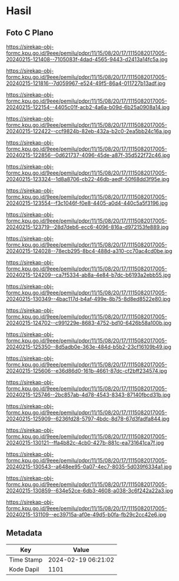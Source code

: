 # Hasil

## Foto C Plano

https://sirekap-obj-formc.kpu.go.id/9eee/pemilu/pdpr/11/15/08/20/17/1115082017005-20240215-121408--7105083f-4dad-4565-9443-d2413a14fc5a.jpg

https://sirekap-obj-formc.kpu.go.id/9eee/pemilu/pdpr/11/15/08/20/17/1115082017005-20240215-121816--7d059967-e524-49f5-86a4-011727b13adf.jpg

https://sirekap-obj-formc.kpu.go.id/9eee/pemilu/pdpr/11/15/08/20/17/1115082017005-20240215-122154--4405c01f-acb2-4a6a-b09d-6b25a0908a14.jpg

https://sirekap-obj-formc.kpu.go.id/9eee/pemilu/pdpr/11/15/08/20/17/1115082017005-20240215-122422--ccf9824b-82eb-432a-b2c0-2ea5bb24c16a.jpg

https://sirekap-obj-formc.kpu.go.id/9eee/pemilu/pdpr/11/15/08/20/17/1115082017005-20240215-122856--0d621737-4096-45de-a87f-35d522f72c46.jpg

https://sirekap-obj-formc.kpu.go.id/9eee/pemilu/pdpr/11/15/08/20/17/1115082017005-20240215-123324--1d8a8706-cb22-46db-aedf-50f68dd3f95e.jpg

https://sirekap-obj-formc.kpu.go.id/9eee/pemilu/pdpr/11/15/08/20/17/1115082017005-20240215-123554--f3c1046f-f0e8-4405-a0d4-440c5a5f3196.jpg

https://sirekap-obj-formc.kpu.go.id/9eee/pemilu/pdpr/11/15/08/20/17/1115082017005-20240215-123719--28d7deb6-ecc6-4096-816a-d972153fe889.jpg

https://sirekap-obj-formc.kpu.go.id/9eee/pemilu/pdpr/11/15/08/20/17/1115082017005-20240215-124028--78ecb295-8bc4-488d-a310-cc70ac4cd0be.jpg

https://sirekap-obj-formc.kpu.go.id/9eee/pemilu/pdpr/11/15/08/20/17/1115082017005-20240215-124209--ca7f5334-ab8a-4e84-b7dc-b6193a2ebb55.jpg

https://sirekap-obj-formc.kpu.go.id/9eee/pemilu/pdpr/11/15/08/20/17/1115082017005-20240215-130349--4bac117d-b4af-499e-8b75-8d8ed8522e80.jpg

https://sirekap-obj-formc.kpu.go.id/9eee/pemilu/pdpr/11/15/08/20/17/1115082017005-20240215-124702--c991229e-8683-4752-bd10-6426b58a100b.jpg

https://sirekap-obj-formc.kpu.go.id/9eee/pemilu/pdpr/11/15/08/20/17/1115082017005-20240215-125350--8d5adb0e-363e-484d-b5b2-23cf16109b49.jpg

https://sirekap-obj-formc.kpu.go.id/9eee/pemilu/pdpr/11/15/08/20/17/1115082017005-20240215-125606--e36d86d0-161b-4661-87dc-cf2bff234574.jpg

https://sirekap-obj-formc.kpu.go.id/9eee/pemilu/pdpr/11/15/08/20/17/1115082017005-20240215-125746--2bc857ab-4d78-4543-8343-87140fbcd31b.jpg

https://sirekap-obj-formc.kpu.go.id/9eee/pemilu/pdpr/11/15/08/20/17/1115082017005-20240215-125909--6236fd28-5797-4bdc-8d78-67d3fadfa844.jpg

https://sirekap-obj-formc.kpu.go.id/9eee/pemilu/pdpr/11/15/08/20/17/1115082017005-20240215-130121--ffa4b82c-4cb0-427b-881c-ea731641ca7f.jpg

https://sirekap-obj-formc.kpu.go.id/9eee/pemilu/pdpr/11/15/08/20/17/1115082017005-20240215-130543--a648ee95-0a07-4ec7-8035-5d039f6334a1.jpg

https://sirekap-obj-formc.kpu.go.id/9eee/pemilu/pdpr/11/15/08/20/17/1115082017005-20240215-130859--634e52ce-6db3-4608-a038-3c6f242a22a3.jpg

https://sirekap-obj-formc.kpu.go.id/9eee/pemilu/pdpr/11/15/08/20/17/1115082017005-20240215-131109--ec39715a-af0e-49d5-b0fa-fb29c2cc42e6.jpg


## Metadata

| Key        | Value               |
| ---------- | ------------------- |
| Time Stamp | 2024-02-19 06:21:02 |
| Kode Dapil | 1101                |



